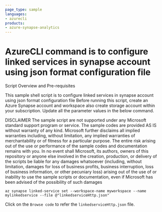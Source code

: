 ```yaml
---
page_type: sample
languages:
- azurecli
products:
- azure-synapse-analytics
---
```


# AzureCLI command is to configure linked services in synapse account using json format configuration file

Script Overview and Pre-requisites

This sample shell script is to configure linked services in synapse account using json format configuration file
Before running this script, create an Azure Synapse account and workspace also create storage account within your subscription.
Update all the parameter values in the below command.

DISCLAIMER
The sample script are not supported under any Microsoft standard support program or service. The sample codes are provided AS IS without warranty of any kind. Microsoft further disclaims all implied warranties including, without limitation, any implied warranties of merchantability or of fitness for a particular purpose. The entire risk arising out of the use or performance of the sample codes and documentation remains with you. In no event shall Microsoft, its authors, owners of this repository or anyone else involved in the creation, production, or delivery of the scripts be liable for any damages whatsoever (including, without limitation, damages for loss of business profits, business interruption, loss of business information, or other pecuniary loss) arising out of the use of or inability to use the sample scripts or documentation, even if Microsoft has been advised of the possibility of such damages

```
az synapse linked-service set --workspace-name myworkspace --name mylinkedservice --file @"linkedserviceHttp.json"
```

Click on the `Browse code` to refer the `linkedserviceHttp.json` file.
